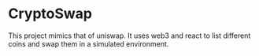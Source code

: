 # CryptoSwap
This project mimics that of uniswap. It uses web3 and react to list different coins and swap them in a simulated environment.

